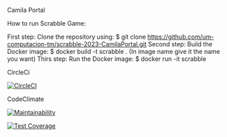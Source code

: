 Camila Portal

How to run Scrabble Game:

First step: Clone the repository using: $ git clone https://github.com/um-computacion-tm/scrabble-2023-CamilaPortal.git
Second step: Build the Docker image: $ docker build -t scrabble . (In image name give it the name you want)
Thirs step: Run the Docker image: $ docker run -it scrabble

CircleCi

[![CircleCI](https://dl.circleci.com/status-badge/img/gh/um-computacion-tm/scrabble-2023-CamilaPortal/tree/main.svg?style=svg)](https://dl.circleci.com/status-badge/redirect/gh/um-computacion-tm/scrabble-2023-CamilaPortal/tree/main)

CodeClimate

[![Maintainability](https://api.codeclimate.com/v1/badges/a6bde6e33af4f854be22/maintainability)](https://codeclimate.com/github/um-computacion-tm/scrabble-2023-CamilaPortal/maintainability)

[![Test Coverage](https://api.codeclimate.com/v1/badges/a6bde6e33af4f854be22/test_coverage)](https://codeclimate.com/github/um-computacion-tm/scrabble-2023-CamilaPortal/test_coverage)